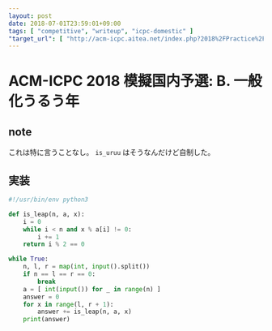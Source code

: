 ```yaml
---
layout: post
date: 2018-07-01T23:59:01+09:00
tags: [ "competitive", "writeup", "icpc-domestic" ]
"target_url": [ "http://acm-icpc.aitea.net/index.php?2018%2FPractice%2F%E6%A8%A1%E6%93%AC%E5%9B%BD%E5%86%85%E4%BA%88%E9%81%B8%2F%E5%95%8F%E9%A1%8C%E6%96%87%E3%81%A8%E3%83%87%E3%83%BC%E3%82%BF%E3%82%BB%E3%83%83%E3%83%88" ]
---
```


# ACM-ICPC 2018 模擬国内予選: B. 一般化うるう年

## note

これは特に言うことなし。 `is_uruu` はそうなんだけど自制した。

## 実装

``` python
#!/usr/bin/env python3

def is_leap(n, a, x):
    i = 0
    while i < n and x % a[i] != 0:
        i += 1
    return i % 2 == 0

while True:
    n, l, r = map(int, input().split())
    if n == l == r == 0:
        break
    a = [ int(input()) for _ in range(n) ]
    answer = 0
    for x in range(l, r + 1):
        answer += is_leap(n, a, x)
    print(answer)
```
